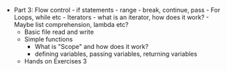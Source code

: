 




















*  Part 3: Flow control
        -  if statements
        -  range
        -  break, continue, pass
        -  For Loops, while etc
        -  Iterators - what is an iterator, how does it work?
        -  Maybe list comprehension, lambda etc?
    -  Basic file read and write
    -  Simple functions
        -  What is "Scope" and how does it work?
        -  defining variables, passing variables, returning variables
    -  Hands on Exercises 3